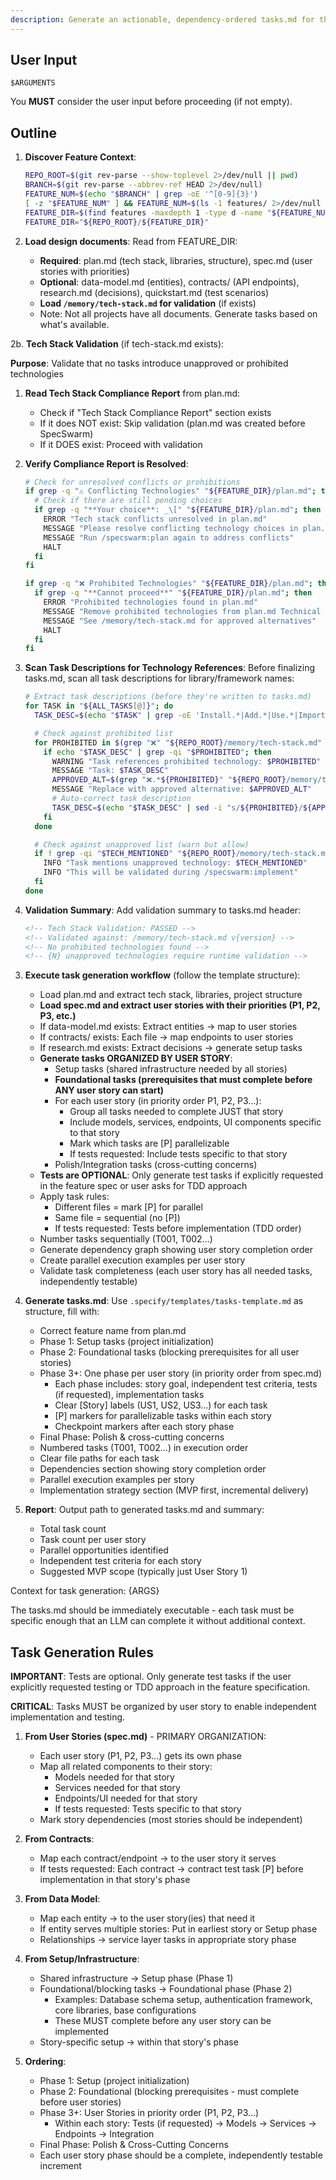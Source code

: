```yaml
---
description: Generate an actionable, dependency-ordered tasks.md for the feature based on available design artifacts.
---
```


<!--
ATTRIBUTION CHAIN:
1. Original: GitHub spec-kit (https://github.com/github/spec-kit)
   Copyright (c) GitHub, Inc. | MIT License
2. Adapted: SpecKit plugin by Marty Bonacci (2025)
3. Forked: SpecSwarm plugin with tech stack management
   by Marty Bonacci & Claude Code (2025)
-->


## User Input

```text
$ARGUMENTS
```

You **MUST** consider the user input before proceeding (if not empty).

## Outline

1. **Discover Feature Context**:
   ```bash
   REPO_ROOT=$(git rev-parse --show-toplevel 2>/dev/null || pwd)
   BRANCH=$(git rev-parse --abbrev-ref HEAD 2>/dev/null)
   FEATURE_NUM=$(echo "$BRANCH" | grep -oE '^[0-9]{3}')
   [ -z "$FEATURE_NUM" ] && FEATURE_NUM=$(ls -1 features/ 2>/dev/null | grep -oE '^[0-9]{3}' | sort -nr | head -1)
   FEATURE_DIR=$(find features -maxdepth 1 -type d -name "${FEATURE_NUM}-*" 2>/dev/null | head -1)
   FEATURE_DIR="${REPO_ROOT}/${FEATURE_DIR}"
   ```

2. **Load design documents**: Read from FEATURE_DIR:
   - **Required**: plan.md (tech stack, libraries, structure), spec.md (user stories with priorities)
   - **Optional**: data-model.md (entities), contracts/ (API endpoints), research.md (decisions), quickstart.md (test scenarios)
   - **Load `/memory/tech-stack.md` for validation** (if exists)
   - Note: Not all projects have all documents. Generate tasks based on what's available.

<!-- ========== TECH STACK VALIDATION (SpecSwarm Enhancement) ========== -->
<!-- Added by Marty Bonacci & Claude Code (2025) -->

2b. **Tech Stack Validation** (if tech-stack.md exists):

   **Purpose**: Validate that no tasks introduce unapproved or prohibited technologies

   1. **Read Tech Stack Compliance Report** from plan.md:
      - Check if "Tech Stack Compliance Report" section exists
      - If it does NOT exist: Skip validation (plan.md was created before SpecSwarm)
      - If it DOES exist: Proceed with validation

   2. **Verify Compliance Report is Resolved**:
      ```bash
      # Check for unresolved conflicts or prohibitions
      if grep -q "⚠️ Conflicting Technologies" "${FEATURE_DIR}/plan.md"; then
        # Check if there are still pending choices
        if grep -q "**Your choice**: _\[" "${FEATURE_DIR}/plan.md"; then
          ERROR "Tech stack conflicts unresolved in plan.md"
          MESSAGE "Please resolve conflicting technology choices in plan.md before generating tasks"
          MESSAGE "Run /specswarm:plan again to address conflicts"
          HALT
        fi
      fi

      if grep -q "❌ Prohibited Technologies" "${FEATURE_DIR}/plan.md"; then
        if grep -q "**Cannot proceed**" "${FEATURE_DIR}/plan.md"; then
          ERROR "Prohibited technologies found in plan.md"
          MESSAGE "Remove prohibited technologies from plan.md Technical Context"
          MESSAGE "See /memory/tech-stack.md for approved alternatives"
          HALT
        fi
      fi
      ```

   3. **Scan Task Descriptions for Technology References**:
      Before finalizing tasks.md, scan all task descriptions for library/framework names:
      ```bash
      # Extract task descriptions (before they're written to tasks.md)
      for TASK in "${ALL_TASKS[@]}"; do
        TASK_DESC=$(echo "$TASK" | grep -oE 'Install.*|Add.*|Use.*|Import.*')

        # Check against prohibited list
        for PROHIBITED in $(grep "❌" "${REPO_ROOT}/memory/tech-stack.md" | sed 's/.*❌ \([^ ]*\).*/\1/'); do
          if echo "$TASK_DESC" | grep -qi "$PROHIBITED"; then
            WARNING "Task references prohibited technology: $PROHIBITED"
            MESSAGE "Task: $TASK_DESC"
            APPROVED_ALT=$(grep "❌.*${PROHIBITED}" "${REPO_ROOT}/memory/tech-stack.md" | sed 's/.*use \(.*\) instead.*/\1/')
            MESSAGE "Replace with approved alternative: $APPROVED_ALT"
            # Auto-correct task description
            TASK_DESC=$(echo "$TASK_DESC" | sed -i "s/${PROHIBITED}/${APPROVED_ALT}/gi")
          fi
        done

        # Check against unapproved list (warn but allow)
        if ! grep -qi "$TECH_MENTIONED" "${REPO_ROOT}/memory/tech-stack.md" 2>/dev/null; then
          INFO "Task mentions unapproved technology: $TECH_MENTIONED"
          INFO "This will be validated during /specswarm:implement"
        fi
      done
      ```

   4. **Validation Summary**:
      Add validation summary to tasks.md header:
      ```markdown
      <!-- Tech Stack Validation: PASSED -->
      <!-- Validated against: /memory/tech-stack.md v{version} -->
      <!-- No prohibited technologies found -->
      <!-- {N} unapproved technologies require runtime validation -->
      ```

<!-- ========== END TECH STACK VALIDATION ========== -->

3. **Execute task generation workflow** (follow the template structure):
   - Load plan.md and extract tech stack, libraries, project structure
   - **Load spec.md and extract user stories with their priorities (P1, P2, P3, etc.)**
   - If data-model.md exists: Extract entities → map to user stories
   - If contracts/ exists: Each file → map endpoints to user stories
   - If research.md exists: Extract decisions → generate setup tasks
   - **Generate tasks ORGANIZED BY USER STORY**:
     - Setup tasks (shared infrastructure needed by all stories)
     - **Foundational tasks (prerequisites that must complete before ANY user story can start)**
     - For each user story (in priority order P1, P2, P3...):
       - Group all tasks needed to complete JUST that story
       - Include models, services, endpoints, UI components specific to that story
       - Mark which tasks are [P] parallelizable
       - If tests requested: Include tests specific to that story
     - Polish/Integration tasks (cross-cutting concerns)
   - **Tests are OPTIONAL**: Only generate test tasks if explicitly requested in the feature spec or user asks for TDD approach
   - Apply task rules:
     - Different files = mark [P] for parallel
     - Same file = sequential (no [P])
     - If tests requested: Tests before implementation (TDD order)
   - Number tasks sequentially (T001, T002...)
   - Generate dependency graph showing user story completion order
   - Create parallel execution examples per user story
   - Validate task completeness (each user story has all needed tasks, independently testable)

4. **Generate tasks.md**: Use `.specify/templates/tasks-template.md` as structure, fill with:
   - Correct feature name from plan.md
   - Phase 1: Setup tasks (project initialization)
   - Phase 2: Foundational tasks (blocking prerequisites for all user stories)
   - Phase 3+: One phase per user story (in priority order from spec.md)
     - Each phase includes: story goal, independent test criteria, tests (if requested), implementation tasks
     - Clear [Story] labels (US1, US2, US3...) for each task
     - [P] markers for parallelizable tasks within each story
     - Checkpoint markers after each story phase
   - Final Phase: Polish & cross-cutting concerns
   - Numbered tasks (T001, T002...) in execution order
   - Clear file paths for each task
   - Dependencies section showing story completion order
   - Parallel execution examples per story
   - Implementation strategy section (MVP first, incremental delivery)

5. **Report**: Output path to generated tasks.md and summary:
   - Total task count
   - Task count per user story
   - Parallel opportunities identified
   - Independent test criteria for each story
   - Suggested MVP scope (typically just User Story 1)

Context for task generation: {ARGS}

The tasks.md should be immediately executable - each task must be specific enough that an LLM can complete it without additional context.

## Task Generation Rules

**IMPORTANT**: Tests are optional. Only generate test tasks if the user explicitly requested testing or TDD approach in the feature specification.

**CRITICAL**: Tasks MUST be organized by user story to enable independent implementation and testing.

1. **From User Stories (spec.md)** - PRIMARY ORGANIZATION:
   - Each user story (P1, P2, P3...) gets its own phase
   - Map all related components to their story:
     - Models needed for that story
     - Services needed for that story
     - Endpoints/UI needed for that story
     - If tests requested: Tests specific to that story
   - Mark story dependencies (most stories should be independent)
   
2. **From Contracts**:
   - Map each contract/endpoint → to the user story it serves
   - If tests requested: Each contract → contract test task [P] before implementation in that story's phase
   
3. **From Data Model**:
   - Map each entity → to the user story(ies) that need it
   - If entity serves multiple stories: Put in earliest story or Setup phase
   - Relationships → service layer tasks in appropriate story phase
   
4. **From Setup/Infrastructure**:
   - Shared infrastructure → Setup phase (Phase 1)
   - Foundational/blocking tasks → Foundational phase (Phase 2)
     - Examples: Database schema setup, authentication framework, core libraries, base configurations
     - These MUST complete before any user story can be implemented
   - Story-specific setup → within that story's phase

5. **Ordering**:
   - Phase 1: Setup (project initialization)
   - Phase 2: Foundational (blocking prerequisites - must complete before user stories)
   - Phase 3+: User Stories in priority order (P1, P2, P3...)
     - Within each story: Tests (if requested) → Models → Services → Endpoints → Integration
   - Final Phase: Polish & Cross-Cutting Concerns
   - Each user story phase should be a complete, independently testable increment

